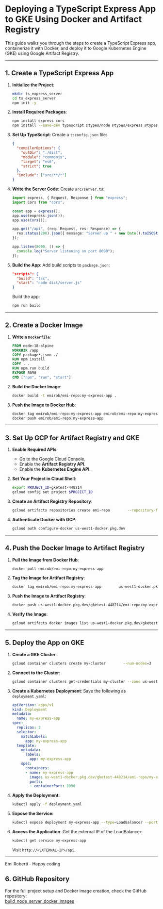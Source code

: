 
# Deploying a TypeScript Express App to GKE Using Docker and Artifact Registry

This guide walks you through the steps to create a TypeScript Express app, containerize it with Docker, and deploy it to Google Kubernetes Engine (GKE) using Google Artifact Registry.

---

## **1. Create a TypeScript Express App**
1. **Initialize the Project**:
   ```bash
   mkdir ts_express_server
   cd ts_express_server
   npm init -y
   ```

2. **Install Required Packages**:
   ```bash
   npm install express cors
   npm install --save-dev typescript @types/node @types/express @types/cors
   ```

3. **Set Up TypeScript**:
   Create a `tsconfig.json` file:
   ```json
   {
     "compilerOptions": {
       "outDir": "./dist",
       "module": "commonjs",
       "target": "es6",
       "strict": true
     },
     "include": ["src/**/*"]
   }
   ```

4. **Write the Server Code**:
   Create `src/server.ts`:
   ```typescript
   import express, { Request, Response } from "express";
   import Cors from "cors";

   const app = express();
   app.use(express.json());
   app.use(Cors());

   app.get("/api", (req: Request, res: Response) => {
     res.status(200).json({ message: "Server up " + new Date().toISOString() });
   });

   app.listen(8090, () => {
     console.log("Server listening on port 8090");
   });
   ```

5. **Build the App**:
   Add build scripts to `package.json`:
   ```json
   "scripts": {
     "build": "tsc",
     "start": "node dist/server.js"
   }
   ```

   Build the app:
   ```bash
   npm run build
   ```

---

## **2. Create a Docker Image**
1. **Write a `Dockerfile`**:
   ```dockerfile
   FROM node:18-alpine
   WORKDIR /app
   COPY package*.json ./
   RUN npm install
   COPY . .
   RUN npm run build
   EXPOSE 8090
   CMD ["npm", "run", "start"]
   ```

2. **Build the Docker Image**:
   ```bash
   docker build -t emirob/emi-repo:my-express-app .
   ```

3. **Push the Image to Docker Hub**:
   ```bash
   docker tag emirob/emi-repo:my-express-app emirob/emi-repo:my-express-app
   docker push emirob/emi-repo:my-express-app
   ```

---

## **3. Set Up GCP for Artifact Registry and GKE**
1. **Enable Required APIs**:
   - Go to the Google Cloud Console.
   - Enable the **Artifact Registry API**.
   - Enable the **Kubernetes Engine API**.

2. **Set Your Project in Cloud Shell**:
   ```bash
   export PROJECT_ID=gketest-448214
   gcloud config set project $PROJECT_ID
   ```

3. **Create an Artifact Registry Repository**:
   ```bash
   gcloud artifacts repositories create emi-repo        --repository-format=docker        --location=us-west1        --description="Docker repo"
   ```

4. **Authenticate Docker with GCP**:
   ```bash
   gcloud auth configure-docker us-west1-docker.pkg.dev
   ```

---

## **4. Push the Docker Image to Artifact Registry**
1. **Pull the Image from Docker Hub**:
   ```bash
   docker pull emirob/emi-repo:my-express-app
   ```

2. **Tag the Image for Artifact Registry**:
   ```bash
   docker tag emirob/emi-repo:my-express-app        us-west1-docker.pkg.dev/gketest-448214/emi-repo/my-express-app:latest
   ```

3. **Push the Image to Artifact Registry**:
   ```bash
   docker push us-west1-docker.pkg.dev/gketest-448214/emi-repo/my-express-app:latest
   ```

4. **Verify the Image**:
   ```bash
   gcloud artifacts docker images list us-west1-docker.pkg.dev/gketest-448214/emi-repo
   ```

---

## **5. Deploy the App on GKE**
1. **Create a GKE Cluster**:
   ```bash
   gcloud container clusters create my-cluster        --num-nodes=3        --zone=us-west1-a
   ```

2. **Connect to the Cluster**:
   ```bash
   gcloud container clusters get-credentials my-cluster --zone us-west1-a
   ```

3. **Create a Kubernetes Deployment**:
   Save the following as `deployment.yaml`:
   ```yaml
   apiVersion: apps/v1
   kind: Deployment
   metadata:
     name: my-express-app
   spec:
     replicas: 2
     selector:
       matchLabels:
         app: my-express-app
     template:
       metadata:
         labels:
           app: my-express-app
       spec:
         containers:
         - name: my-express-app
           image: us-west1-docker.pkg.dev/gketest-448214/emi-repo/my-express-app:latest
           ports:
           - containerPort: 8090
   ```

4. **Apply the Deployment**:
   ```bash
   kubectl apply -f deployment.yaml
   ```

5. **Expose the Service**:
   ```bash
   kubectl expose deployment my-express-app --type=LoadBalancer --port 80 --target-port 8090
   ```

6. **Access the Application**:
   Get the external IP of the LoadBalancer:
   ```bash
   kubectl get service my-express-app
   ```
   Visit `http://<EXTERNAL-IP>/api`.

---

Emi Roberti - Happy coding

## **6. GitHub Repository**
For the full project setup and Docker image creation, check the GitHub repository:  
[build_node_server_docker_images](https://github.com/EmiRoberti77/build_node_server_docker_images)
